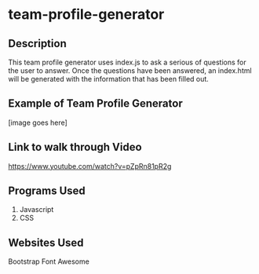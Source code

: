 # team-profile-generator

## Description
This team profile generator uses index.js to ask a serious of questions for the user to answer. Once the questions have been answered, an index.html will be generated with the information that has been filled out.

## Example of Team Profile Generator
[image goes here]

## Link to walk through Video
https://www.youtube.com/watch?v=pZpRn81pR2g

## Programs Used
1. Javascript
2. CSS

## Websites Used
Bootstrap
Font Awesome